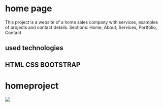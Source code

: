 <h1>home page</h1>
  
This project is a website of a home sales company with services, examples of projects and contact details.
Sections:  Home, About, Services, Portfolio, Contact 

<h2>used technologies<h2>

HTML
CSS 
BOOTSTRAP



<h1>homeproject</h1>
<img src="./img/home project.gif">
